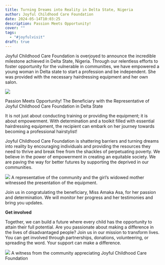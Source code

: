 ```yaml
---
title: Turning Dreams into Reality in Delta State, Nigeria
author: Joyful Childhood Care Foundation
date: 2024-05-14T10:03:25
description: Passion Meets Opportunity!
cover: ""
tags:
  - "#joyfulvisit"
draft: true
---
```

Joyful Childhood Care Foundation is overjoyed to announce the incredible milestone achieved in Delta State, Nigeria. Through our relentless efforts to foster opportunity for the vulnerable in communities, we have empowered a young woman in Delta state to start a profession and be independent. She was provided with the necessary hairdressing equipment and her own salon. 

![](/images/amaka_saloon_equipment.jpg)

Passion Meets Opportunity! The Beneficiary with the Representative of Joyful Childhood Care Foundation in Delta State

It is not just about conducting training or providing the equipment; it is about empowerment. With determination and a toolkit filled with essential hairdressing equipment, the recipient can embark on her journey towards becoming a professional hairstylist!

Joyful Childhood Care Foundation is shattering barriers and turning dreams into reality by encouraging individuals and providing the resources they need to thrive and break free from the shackles of perpetuating poverty. We believe in the power of empowerment in creating an equitable society. We are paving the way for better futures by supporting the deprived in our communities. 

![](/images/recipient-_of-saloon-equipt.jpg) A representative of the community and the girl’s widowed mother witnessed the presentation of the equipment.

Join us in congratulating the beneficiary, Miss Amaka Asa, for her passion and determination. We will monitor her progress and her testimonies and bring you updates.

**Get involved**

Together, we can build a future where every child has the opportunity to attain their full potential. Are you passionate about making a difference in the lives of disadvantaged people? Join us in our mission to transform lives. You can get involved through partnerships, donations, volunteering, or spreading the word. Your support can make a difference.

![](/images/withness_observing-the-handover.jpg) A witness from the community appreciating Joyful Childhood Care Foundation 
